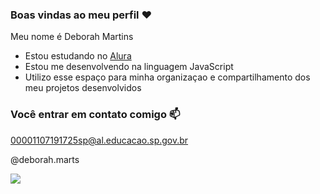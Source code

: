 ### Boas vindas ao meu perfil ❤️

Meu nome é Deborah Martins 

- Estou estudando no [Alura](https:\\www.alura.com.br)
- Estou me desenvolvendo na linguagem JavaScript
- Utilizo esse espaço para minha organizaçao e compartilhamento dos meu projetos desenvolvidos 

### Você entrar em contato comigo 📫

00001107191725sp@al.educacao.sp.gov.br

@deborah.marts

![](https://media.tenor.com/0OhWk4p9qO4AAAAi/beso-joda.gif)
